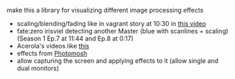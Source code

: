 make this a library for visualizing different image processing effects

- scaling/blending/fading like in vagrant story at 10:30 in [this video](https://www.youtube.com/watch?v=8rchMpwBfZ4)
- fate:zero irisviel detecting another Master (blue with scanlines + scaling) (Season 1 Ep.7 at 11:44 and Ep.8 at 0:17)
- Acerola's videos like [this](https://www.youtube.com/watch?v=5EuYKEvugLU) 
- effects from [Photomosh](https://photomosh.com/)
- allow capturing the screen and applying effects to it (allow single and dual monitors)

